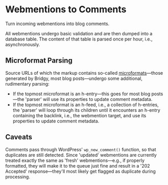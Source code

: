 # Webmentions to Comments
Turn incoming webmentions into blog comments.

All webmentions undergo basic validation and are then dumped into a database table. The content of that table is parsed once per hour, i.e., asynchronously.

## Microformat Parsing
Source URLs of which the markup contains so-called [microformats](http://microformats.org/)—those generated by Bridgy, most blog posts—undergo some additional, rudimentary parsing:
* If the topmost microformat is an h-entry—this goes for most blog posts—the 'parser' will use its properties to update comment metadata.
* If the topmost microformat is an h-feed, i.e., a collection of h-entries, the 'parser' will loop through its children until it encounters an h-entry containing the backlink, i.e., the webmention target, and use its properties to update comment metadata.

## Caveats
Comments pass through WordPress' `wp_new_comment()` function, so that duplicates are still detected. Since 'updated' webmentions are currently treated exactly the same as 'fresh' webmentions—e.g., if properly formatted, they will make it to the queue just fine and result in a '202 Accepted' response—they'll most likely get flagged as duplicate during processing.
